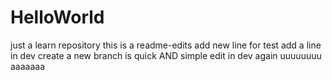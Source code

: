 # HelloWorld
just a learn repository
this is a readme-edits
add new line for test
add a line in dev
create a new branch is quick AND simple
edit in dev again
uuuuuuuu
aaaaaaa

